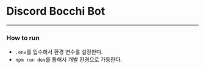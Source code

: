 <h1>Discord Bocchi Bot</h1>

***

<h3>How to run</h3>

* `.env`를 입수해서 환경 변수를 설정한다.
* `npm run dev`를 통해서 개발 환경으로 가동한다.
